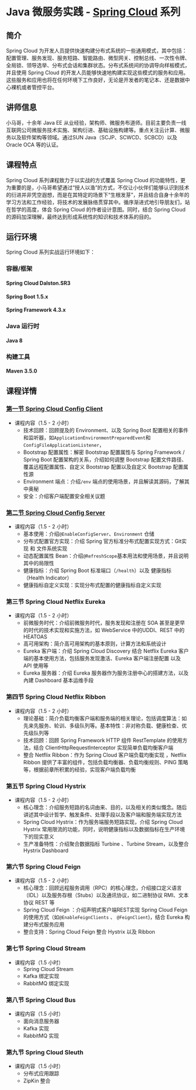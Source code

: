 # Java 微服务实践 - [Spring Cloud](http://projects.spring.io/spring-cloud/) 系列

## 简介

Spring Cloud 为开发人员提供快速构建分布式系统的一些通用模式，其中包括：配置管理、服务发现、服务短路、智能路由、微型网关、控制总线、一次性令牌、全局锁、领导选举、分布式会话和集群状态。分布式系统间的协调导向样板模式，并且使用 Spring Cloud 的开发人员能够快速地构建实现这些模式的服务和应用。这些服务和应用也将在任何环境下工作良好，无论是开发者的笔记本、还是数据中心裸机或者管控平台。


## 讲师信息

小马哥，十余年 Java EE 从业经验，架构师、微服务布道师。目前主要负责一线互联网公司微服务技术实施、架构衍进、基础设施构建等。重点关注云计算、微服务以及软件架构等领域。通过SUN Java（SCJP、SCWCD、SCBCD）以及Oracle OCA 等的认证。


## 课程特点

Spring Cloud 系列课程致力于以实战的方式覆盖 Spring Cloud 的功能特性，更为重要的是，小马哥希望通过“授人以渔”的方式，不仅让小伙伴们能够认识到技术的衍进并非凭空遐想，而是在其特定的场景下“生根发芽”，并且结合自身十余年的学习方法和工作经验，将技术的发展脉络贯穿其中。循序渐进式地引导朋友们，站在哲学的高度，体会 Spring Cloud 的作者设计意图。同时，结合 Spring Cloud 的源码加深理解，最终达到形成系统性的知识和技术体系的目的。



## 运行环境

Spring Cloud 系列实战运行环境如下：



### 容器/框架

#### Spring Cloud Dalston.SR3

#### Spring Boot 1.5.x

#### Spring Framework 4.3.x



### Java 运行时

#### Java 8



### 构建工具

#### Maven 3.5.0



## 课程详情


### [第一节 Spring Cloud Config Client](lesson-1)


* 课程内容（1.5 - 2 小时）
    * 技术回顾：回顾提及的 Environment、以及 Spring Boot 配置相关的事件和监听器，如`ApplicationEnvironmentPreparedEvent`和`ConfigFileApplicationListener`，
    * Bootstrap 配置属性：解密 Bootstrap 配置属性与 Spring Framework / Spring Boot 配置架构的关系，介绍如何调整 Bootstrap 配置文件路径、覆盖远程配置属性、自定义 Bootstrap 配置以及自定义 Bootstrap 配置属性源
    * Environment 端点：介绍`/env` 端点的使用场景，并且解读其源码，了解其中奥秘
    * 安全：介绍客户端配置安全相关议题


### [第二节 Spring Cloud Config Server](lesson-2)


* 课程内容（1.5 - 2 小时）
    * 基本使用：介绍`@EnableConfigServer`、`Environment` 仓储
    * 分布式配置官方实现：介绍 Spring 官方标准分布式配置实现方式：Git实现 和 文件系统实现
    * 动态配置属性 Bean：介绍`@RefreshScope`基本用法和使用场景，并且说明其中的局限性
    * 健康指标：介绍 Spring Boot 标准端口（`/health`）以及 健康指标（Health Indicator）
    * 健康指标自定义实现：实现分布式配置的健康指标自定义实现


### 第三节 Spring Cloud Netflix Eureka


* 课程内容（1.5 - 2 小时）
    * 前微服务时代：介绍前微服务时代，服务发现和注册在 SOA 甚至是更早的时代的技术实现和实施方法，如 WebService 中的UDDI、REST 中的 HEATOAS
    * 高可用架构：简介高可用架构的基本原则，计算方法和系统设计
    * Eureka 客户端：介绍 Spring Cloud Discovery 结合 Netflix Eureka 客户端的基本使用方法，包括服务发现激活、Eureka 客户端注册配置 以及 API 使用等
    * Eureka 服务器：介绍 Eureka 服务器作为服务注册中心的搭建方法，以及內建 Dashboard 基本运维手段



### 第四节 Spring Cloud Netflix Ribbon


* 课程内容（1.5 - 2 小时）
    * 理论基础：简介负载均衡客户端和服务端的相关理论，包括调度算法：如先来先服务、轮训、多级队列等。基本特性：非对称负载、健康检查、优先级队列等
    * 技术回顾：回顾 Spring Framework HTTP 组件 RestTemplate 的使用方法，结合 ClientHttpRequestInterceptor 实现简单负载均衡客户端
    * 整合 Netflix Ribbon：作为 Spring Cloud 客户端负载均衡实现 ，Netflix Ribbon 提供了丰富的组件，包括负载均衡器、负载均衡规则、PING 策略等，根据前章所积累的经验，实现客户端负载均衡


### 第五节 Spring Cloud Hystrix


* 课程内容（1.5 - 2 小时）
    * 核心理念：介绍服务短路的名词由来、目的，以及相关的类似慨念。随后讲述其中设计哲学、触发条件、处理手段以及客户端和服务端实现方法
    * Spring Cloud Hystrix：作为服务端服务短路实现，介绍 Spring Cloud Hystrix 常用限流的功能，同时，说明健康指标以及数据指标在生产环境下的现实意义
    * 生产准备特性：介绍聚合数据指标 Turbine 、Turbine Stream，以及整合 Hystrix Dashboard


### 第六节 Spring Cloud Feign


* 课程内容（1.5 - 2 小时）
  * 核心理念：回顾远程服务调用（RPC）的核心理念，介绍接口定义语言（IDL）以及服务存根（Stubs）以及通讯协议，如二进制协议 RMI、文本协议 REST 等
  * Spring Cloud Feign ：介绍声明式客户端REST实现 Spring Cloud Feign的使用方式（如`@EnableFeignClients` 、 `@FeignClient`)，结合 Eureka 构建分布式服务应用
  * 整合支持：Spring Cloud Feign 整合 Hystrix 以及 Ribbon



### 第七节 Spring Cloud Stream


* 课程内容（1.5 小时）
  * Spring Cloud Stream 
  * Kafka 绑定实现
  * RabbitMQ 绑定实现


### 第八节 Spring Cloud Bus

* 课程内容（1.5 小时）
  * 面向消息服务器
  * Kafka 实现
  * RabbitMQ 实现 


### 第九节 Spring Cloud Sleuth


* 课程内容（1.5 小时）
  * 分布式应用跟踪
  * ZipKin 整合

